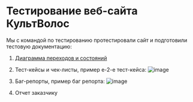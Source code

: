 # Тестирование веб-сайта КультВолос

Мы с командой по тестированию протестировали сайт и подготовили тестовую документацию:

1. [Диаграмма переходов и состояний](https://drive.google.com/file/d/134dI_g2sRQdtQe8munkv6LrKxZmLSq8V/view?usp=sharing)
   
2. Тест-кейсы и чек-листы, пример e-2-e тест-кейса:
![image](https://github.com/Nancy2T/deep_mate/assets/110238709/992760f8-dd4b-4af3-9697-e88700f4e839)

3. Баг-репорты, пример баг репорта:
   ![image](https://github.com/Nancy2T/deep_mate/assets/110238709/a0dbf9ad-38c2-4b02-8e91-22fe3d686e6d)

4. Отчет заказчику

   
